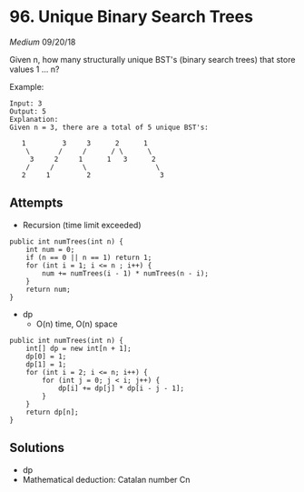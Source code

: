 # 96. Unique Binary Search Trees
*Medium*
09/20/18

Given n, how many structurally unique BST's (binary search trees) that store values 1 ... n?

Example:
```
Input: 3
Output: 5
Explanation:
Given n = 3, there are a total of 5 unique BST's:

   1         3     3      2      1
    \       /     /      / \      \
     3     2     1      1   3      2
    /     /       \                 \
   2     1         2                 3
```

## Attempts
* Recursion (time limit exceeded)
```
public int numTrees(int n) {
    int num = 0;
    if (n == 0 || n == 1) return 1;
    for (int i = 1; i <= n ; i++) {
        num += numTrees(i - 1) * numTrees(n - i);
    }
    return num;
}
```
* dp
  - O(n) time, O(n) space
```
public int numTrees(int n) {
    int[] dp = new int[n + 1];
    dp[0] = 1;
    dp[1] = 1;
    for (int i = 2; i <= n; i++) {
        for (int j = 0; j < i; j++) {
            dp[i] += dp[j] * dp[i - j - 1];
        }
    }
    return dp[n];
}
```

## Solutions
* dp
* Mathematical deduction: Catalan number Cn
